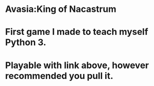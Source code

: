 # Avasia:King of Nacastrum

# First game I made to teach myself Python 3.

# Playable with link above, however recommended you pull it.
